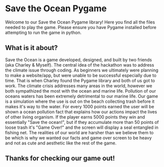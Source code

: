 # Save the Ocean Pygame
Welcome to our Save the Ocean Pygame library! Here you find all the files needed to play the game. Please ensure you have Pygame installed before attempting to run the game in python. 

## What is it about? 
Save the Ocean is a game developed, designed, and built by two friends (aka Charley & Myself). The central idea of the hackathon was to address the climate issue through coding. As beginners we ultimately were planning to make a website/app, but were unable to be successful especially due to time. That is when Charley found the Pygame library and both of us got to work. The climate crisis addresses many areas in the world, however we both sympathized the most with the ocean and marine life. Pollution of our oceans waters has been extremely detrimental to our marine life. Our game is a simulation where the use is out on the beach collecting trash before it makes it's way to the water. For every 1000 points earned the user will be shown a ocean pollution fact that explains how our actions impact the lives of other living organism. If the player earns 5000 points they win and essentially "Save the ocean!", but if they accumulate more than 50 points of loose trash it's "Game Over!" and the screen will display a seal entangled in fishing net. The realities of our world are harsher than we believe them to be which is why we wanted our facts and game over screen to be heavy and not as cute and aesthetic like the rest of the game. 

## Thanks for checking our game out! 

